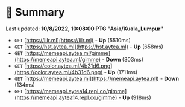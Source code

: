 # 📖 Summary
Last updated: **10/8/2022, 10:08:00 PTG "Asia/Kuala_Lumpur"**

- `GET` [https://lilr.ml](https://lilr.ml) - **Up** (5510ms)
- `GET` [https://hst.aytea.ml](https://hst.aytea.ml) - **Up** (658ms)
- `GET` [https://memeapi.aytea.ml/gimme](https://memeapi.aytea.ml/gimme) - **Down** (303ms)
- `GET` [https://color.aytea.ml/4b31d6.png](https://color.aytea.ml/4b31d6.png) - **Up** (1711ms)
- `GET` [https://memeapi.aytea.ml](https://memeapi.aytea.ml) - **Down** (134ms)
- `GET` [https://memeapi.aytea14.repl.co/gimme](https://memeapi.aytea14.repl.co/gimme) - **Up** (918ms)
